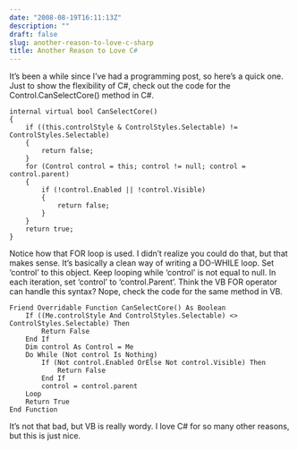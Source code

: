 ```yaml
---
date: "2008-08-19T16:11:13Z"
description: ""
draft: false
slug: another-reason-to-love-c-sharp
title: Another Reason to Love C#
---
```



It’s been a while since I’ve had a programming post, so here’s a quick one. Just to show the flexibility of C#, check out the code for the Control.CanSelectCore() method in C#.

```
internal virtual bool CanSelectCore()
{
    if ((this.controlStyle & ControlStyles.Selectable) != ControlStyles.Selectable)
    {
        return false;
    }
    for (Control control = this; control != null; control = control.parent)
    {
        if (!control.Enabled || !control.Visible)
        {
            return false;
        }
    }
    return true;
}
```

Notice how that FOR loop is used. I didn’t realize you could do that, but that makes sense. It’s basically a clean way of writing a DO-WHILE loop. Set ‘control’ to this object. Keep looping while ‘control’ is not equal to null. In each iteration, set ‘control’ to ‘control.Parent’. Think the VB FOR operator can handle this syntax? Nope, check the code for the same method in VB.

```
Friend Overridable Function CanSelectCore() As Boolean
    If ((Me.controlStyle And ControlStyles.Selectable) <> ControlStyles.Selectable) Then
        Return False
    End If
    Dim control As Control = Me
    Do While (Not control Is Nothing)
        If (Not control.Enabled OrElse Not control.Visible) Then
            Return False
        End If
        control = control.parent
    Loop
    Return True
End Function
```

It’s not that bad, but VB is really wordy. I love C# for so many other reasons, but this is just nice.

